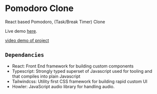 # Pomodoro Clone 

React based Pomodoro, (Task/Break Timer) Clone


Live demo [here](http://pomodoro-clone.alvintolentino.com).


[video demo of project](https://user-images.githubusercontent.com/96437758/183229364-12756a43-573d-4423-8981-ed8f4ec2725e.mov)


## `Dependancies`


- React: Front End framework for building custom components
- Typescript: Strongly typed superset of Javascript used for tooling and that compiles into plain Javascript
- Tailwindcss: Utility first CSS framework for building rapid custom UI 
- Howler: JavaScript audio library for handling audio.
